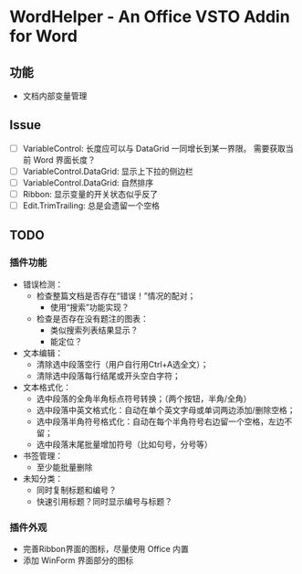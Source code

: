 # WordHelper - An Office VSTO Addin for Word

## 功能

- 文档内部变量管理

## Issue

- [ ] VariableControl: 长度应可以与 DataGrid 一同增长到某一界限。 需要获取当前 Word 界面长度？
- [ ] VariableControl.DataGrid: 显示上下拉的侧边栏
- [ ] VariableControl.DataGrid: 自然排序
- [ ] Ribbon: 显示变量的开关状态似乎反了
- [ ] Edit.TrimTrailing: 总是会遗留一个空格

## TODO

### 插件功能

- 错误检测：
  - 检查整篇文档是否存在“错误！”情况的配对；
    - 使用“搜索”功能实现？
  - 检查是否存在没有题注的图表：
    - 类似搜索列表结果显示？
    - 能定位？
- 文本编辑：
  - 清除选中段落空行（用户自行用Ctrl+A选全文）；
  - 清除选中段落每行结尾或开头空白字符；
- 文本格式化：
  - 选中段落的全角半角标点符号转换；（两个按钮，半角/全角）
  - 选中段落中英文格式化：自动在单个英文字母或单词两边添加/删除空格；
  - 选中段落半角符号格式化：自动在每个半角符号右边留一个空格，左边不留；
  - 选中段落末尾批量增加符号（比如句号，分号等）
- 书签管理：
  - 至少能批量删除
- 未知分类：
  - 同时复制标题和编号？
  - 快速引用标题？同时显示编号与标题？

### 插件外观

- 完善Ribbon界面的图标，尽量使用 Office 内置
- 添加 WinForm 界面部分的图标
